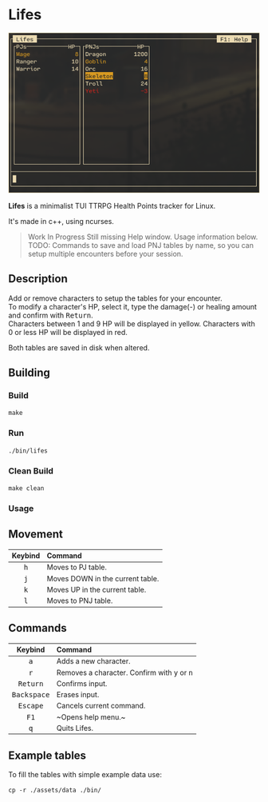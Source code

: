 # Lifes

![screenshot](https://github.com/matt-pron/lifes/blob/main/assets/screenshot.png?raw=true)

**Lifes** is a minimalist TUI TTRPG Health Points tracker for Linux.

It's made in c++, using ncurses.

> Work In Progress
> Still missing Help window. Usage information below.  
> TODO: Commands to save and load PNJ tables by name, so you can setup multiple encounters before your session.

## Description

Add or remove characters to setup the tables for your encounter.  
To modify a character's HP, select it, type the damage(-) or healing amount and confirm with <kbd>Return</kbd>.  
Characters between 1 and 9 HP will be displayed in yellow. Characters with 0 or less HP will be displayed in red.

Both tables are saved in disk when altered.

## Building

### Build

```
make
```

### Run

```
./bin/lifes
```

### Clean Build

```
make clean
```

### Usage

## Movement

|Keybind|Command|
|:---:|:---|
|<kbd>h</kbd>|Moves to PJ table.|
|<kbd>j</kbd>|Moves DOWN in the current table.|
|<kbd>k</kbd>|Moves UP in the current table.|
|<kbd>l</kbd>|Moves to PNJ table.|

## Commands

|Keybind|Command|
|:---:|:---|
|<kbd>a</kbd>|Adds a new character.|
|<kbd>r</kbd>|Removes a character. Confirm with <kbd>y</kbd> or <kbd>n</kbd>|
|<kbd>Return</kbd>|Confirms input.|
|<kbd>Backspace</kbd>|Erases input.|
|<kbd>Escape</kbd>|Cancels current command.|
|<kbd>F1</kbd>|~Opens help menu.~|
|<kbd>q</kbd>|Quits Lifes.|

## Example tables

To fill the tables with simple example data use:

```
cp -r ./assets/data ./bin/
```
